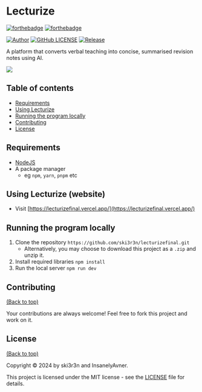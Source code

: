 # Lecturize

[![forthebadge](https://forthebadge.com/images/badges/made-with-next-13.svg)](https://forthebadge.com)
[![forthebadge](http://forthebadge.com/images/badges/built-with-love.svg)](http://forthebadge.com)

[![Author](https://img.shields.io/badge/author-ski3r3n_&_InsanelyAvner-lightgrey.svg?style=flat&color=%23673ab7)](https://github.com/ski3r3n)
[![GitHub LICENSE](https://img.shields.io/badge/License-MIT-blue.svg)](https://github.com/ski3r3n/lecturizefinal?tab=MIT-1-ov-file)
[![Release](https://img.shields.io/github/v/release/ski3r3n/lecturizefinal?style=flat&color=%23009688)](https://github.com/ski3r3n/lecturizefinal/releases)

A platform that converts verbal teaching into concise, summarised revision notes using AI.

![](https://i.ibb.co/YfCtkVH/workflow-diagram.png)

## Table of contents

- [Requirements](#requirements)
- [Using Lecturize](using-lecturize-website)
- [Running the program locally](#running-the-program-locally)
- [Contributing](#contributing)
- [License](#license)

## Requirements

* [NodeJS](https://nodejs.org/en)
* A package manager
  * eg `npm`, `yarn`, `pnpm` etc

## Using Lecturize (website)

* Visit [https://lecturizefinal.vercel.app/](https://lecturizefinal.vercel.app/)

## Running the program locally

1. Clone the repository `https://github.com/ski3r3n/lecturizefinal.git`
    * Alternatively, you may choose to download this project as a `.zip` and unzip it.
2. Install required libraries `npm install`
3. Run the local server `npm run dev`


## Contributing

[(Back to top)](#table-of-contents)

Your contributions are always welcome! Feel free to fork this project and work on it.

## License

[(Back to top)](#table-of-contents)

Copyright © 2024 by ski3r3n and InsanelyAvner.

This project is licensed under the MIT license - see the [LICENSE](LICENSE) file for details.
